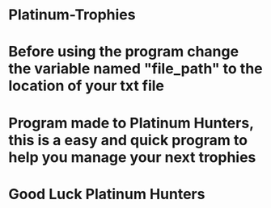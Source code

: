 # Platinum-Trophies

# Before using the program change the variable named "file_path" to the location of your txt file

# Program made to Platinum Hunters, this is a easy and quick program to help you manage your next trophies

# Good Luck Platinum Hunters

